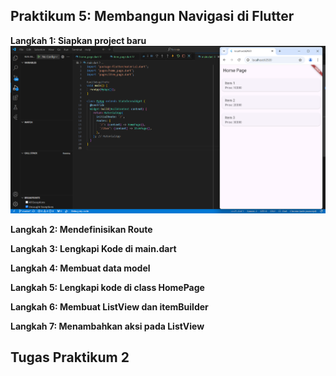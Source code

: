 ## Praktikum 5: Membangun Navigasi di Flutter
**Langkah 1: Siapkan project baru**
![alt text](images/01.png)

**Langkah 2: Mendefinisikan Route**

**Langkah 3: Lengkapi Kode di main.dart**

**Langkah 4: Membuat data model**

**Langkah 5: Lengkapi kode di class HomePage**

**Langkah 6: Membuat ListView dan itemBuilder**

**Langkah 7: Menambahkan aksi pada ListView**

## Tugas Praktikum 2